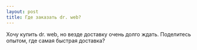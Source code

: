 ```yaml
---
layout: post 
title: Где заказать dr. web? 
--- 
```

Хочу купить dr. web, но везде доставку очень долго ждать. Поделитесь опытом, где самая быстрая доставка?
